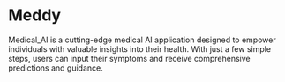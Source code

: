 # Meddy
Medical_AI is a cutting-edge medical AI application designed to empower individuals with valuable insights into their health. With just a few simple steps, users can input their symptoms and receive comprehensive predictions and guidance.

